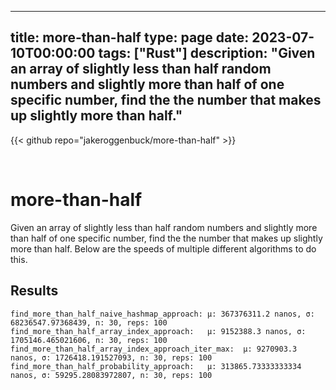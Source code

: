 
---
title: more-than-half
type: page
date: 2023-07-10T00:00:00
tags: ["Rust"]
description: "Given an array of slightly less than half random numbers and slightly more than half of one specific number, find the the number that makes up slightly more than half."
---

{{< github repo="jakeroggenbuck/more-than-half" >}}

<br>

# more-than-half
Given an array of slightly less than half random numbers and slightly more than half of one specific number, find the the number that makes up slightly more than half. Below are the speeds of multiple different algorithms to do this.

## Results
````
find_more_than_half_naive_hashmap_approach:	μ: 367376311.2 nanos, σ: 68236547.97368439, n: 30, reps: 100
find_more_than_half_array_index_approach:	μ: 9152388.3 nanos, σ: 1705146.465021606, n: 30, reps: 100
find_more_than_half_array_index_approach_iter_max:	μ: 9270903.3 nanos, σ: 1726418.191527093, n: 30, reps: 100
find_more_than_half_probability_approach:	μ: 313865.73333333334 nanos, σ: 59295.28083972807, n: 30, reps: 100
